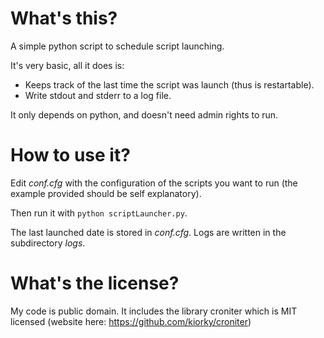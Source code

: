 # What's this?

A simple python script to schedule script launching.

It's very basic, all it does is:
- Keeps track of the last time the script was launch (thus is restartable).
- Write stdout and stderr to a log file.

It only depends on python, and doesn't need admin rights to run.

# How to use it?

Edit *conf.cfg* with the configuration of the scripts you want to run (the example provided should be self explanatory).

Then run it with `python scriptLauncher.py`.

The last launched date is stored in *conf.cfg*.
Logs are written in the subdirectory *logs*.

# What's the license?

My code is public domain.
It includes the library croniter which is MIT licensed (website here: https://github.com/kiorky/croniter)
